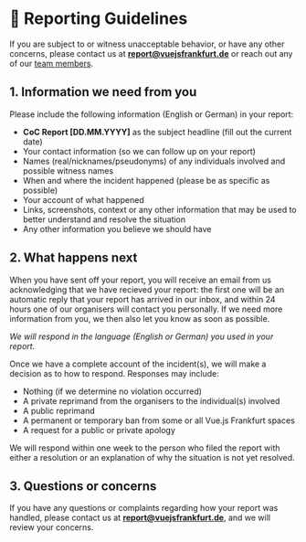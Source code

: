 # :police_car: Reporting Guidelines

If you are subject to or witness unacceptable behavior, or have any other concerns, please contact us at ****report@vuejsfrankfurt.de**** or reach out any of our [team members](/#meet-the-team).

## 1. Information we need from you

Please include the following information (English or German) in your report:

- **CoC Report [DD.MM.YYYY]** as the subject headline (fill out the current date)
- Your contact information (so we can follow up on your report)
- Names (real/nicknames/pseudonyms) of any individuals involved and possible witness names
- When and where the incident happened (please be as specific as possible)
- Your account of what happened
- Links, screenshots, context or any other information that may be used to better understand and resolve the situation
- Any other information you believe we should have

## 2. What happens next

When you have sent off your report, you will receive an email from us acknowledging that we have recieved your report: the first one will be an automatic reply that your report has arrived in our inbox, and within 24 hours one of our organisers will contact you personally. If we need more information from you, we then also let you know as soon as possible.

*We will respond in the language (English or German) you used in your report.*

Once we have a complete account of the incident(s), we will make a decision as to how to respond. Responses may include:

- Nothing (if we determine no violation occurred)
- A private reprimand from the organisers to the individual(s) involved
- A public reprimand
- A permanent or temporary ban from some or all Vue.js Frankfurt spaces
- A request for a public or private apology

We will respond within one week to the person who filed the report with either a resolution or an explanation of why the situation is not yet resolved.

## 3. Questions or concerns

If you have any questions or complaints regarding how your report was handled, please contact us at **report@vuejsfrankfurt.de**, and we will review your concerns.